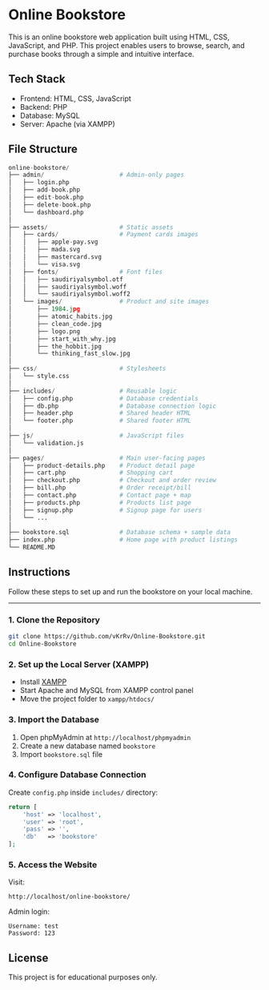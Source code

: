 # Online Bookstore

This is an online bookstore web application  built using HTML, CSS, JavaScript, and PHP. This project enables users to browse, search, and purchase books through a simple and intuitive interface.

## Tech Stack

- Frontend: HTML, CSS, JavaScript
- Backend: PHP
- Database: MySQL
- Server: Apache (via XAMPP)

## File Structure
```python
online-bookstore/
├── admin/                     # Admin-only pages
│   ├── login.php              
│   ├── add-book.php           
│   ├── edit-book.php          
│   ├── delete-book.php        
│   └── dashboard.php          
│
├── assets/                    # Static assets
│   ├── cards/                 # Payment cards images
│   │   ├── apple-pay.svg
│   │   ├── mada.svg
│   │   ├── mastercard.svg
│   │   └── visa.svg
│   ├── fonts/                 # Font files
│   │   ├── saudiriyalsymbol.otf
│   │   ├── saudiriyalsymbol.woff
│   │   └── saudiriyalsymbol.woff2
│   └── images/                # Product and site images
│       ├── 1984.jpg
│       ├── atomic_habits.jpg
│       ├── clean_code.jpg
│       ├── logo.png
│       ├── start_with_why.jpg
│       ├── the_hobbit.jpg
│       └── thinking_fast_slow.jpg
│
├── css/                       # Stylesheets
│   └── style.css             
│
├── includes/                  # Reusable logic
│   ├── config.php             # Database credentials
│   ├── db.php                 # Database connection logic
│   ├── header.php             # Shared header HTML
│   └── footer.php             # Shared footer HTML
│
├── js/                        # JavaScript files
│   └── validation.js                  
│
├── pages/                     # Main user-facing pages
│   ├── product-details.php    # Product detail page         
│   ├── cart.php               # Shopping cart
│   ├── checkout.php           # Checkout and order review
│   ├── bill.php               # Order receipt/bill
│   ├── contact.php            # Contact page + map
│   ├── products.php           # Products list page
│   ├── signup.php             # Signup page for users
│   └── ...
│             
├── bookstore.sql              # Database schema + sample data
├── index.php                  # Home page with product listings
└── README.MD                  
```

## Instructions

Follow these steps to set up and run the bookstore on your local machine.

---

### 1. Clone the Repository 

```bash
git clone https://github.com/vKrRv/Online-Bookstore.git
cd Online-Bookstore
```

### 2. Set up the Local Server (XAMPP)
- Install  [XAMPP](https://www.apachefriends.org/)
- Start Apache and MySQL from XAMPP control panel
- Move the project folder to `xampp/htdocs/`

### 3. Import the Database
1. Open phpMyAdmin at `http://localhost/phpmyadmin`
2. Create a new database named `bookstore`
3. Import `bookstore.sql` file

### 4. Configure Database Connection 
Create `config.php` inside `includes/` directory:
```php
return [
    'host' => 'localhost',
    'user' => 'root',
    'pass' => '',
    'db'   => 'bookstore'
];
```

### 5. Access the Website
Visit:
```arduino
http://localhost/online-bookstore/
```
Admin login:
```text
Username: test
Password: 123
```


## License

This project is for educational purposes only.
